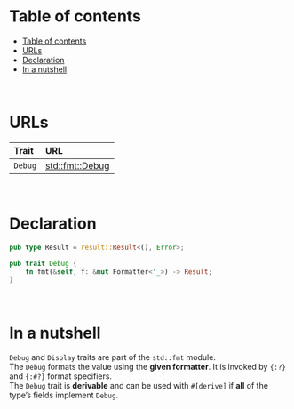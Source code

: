# Table of contents
- [Table of contents](#table-of-contents)
- [URLs](#urls)
- [Declaration](#declaration)
- [In a nutshell](#in-a-nutshell)

<br>

# URLs
|Trait|URL|
|:----|:------------|
|`Debug`|[std::fmt::Debug](https://doc.rust-lang.org/std/fmt/trait.Debug.html)|

<br>

# Declaration
```rust
pub type Result = result::Result<(), Error>;

pub trait Debug {
    fn fmt(&self, f: &mut Formatter<'_>) -> Result;
}
```

<br>

# In a nutshell
`Debug` and `Display` traits are part of the `std::fmt` module.<br>
The `Debug` formats the value using the **given formatter**. It is invoked by `{:?}` and `{:#?}` format specifiers.<br>
The `Debug` trait is **derivable** and can be used with `#[derive]` if **all** of the type’s fields implement `Debug`.

